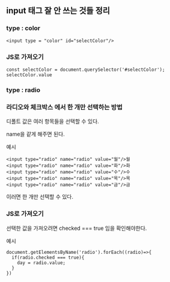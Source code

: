 ## input 태그 잘 안 쓰는 것들 정리

### type : color

    <input type = "color" id="selectColor"/>

### JS로 가져오기

    const selectColor = document.querySelector('#selectColor');
    selectColor.value

### type : radio

### 라디오와 체크박스 에서 한 개만 선택하는 방법

디폴트 값은 여러 항목들을 선택할 수 있다.

name을 같게 해주면 된다.

예시

    <input type="radio" name="radio" value="월"/>월
    <input type="radio" name="radio" value="화"/>화
    <input type="radio" name="radio" value="수"/>수
    <input type="radio" name="radio" value="목"/>목
    <input type="radio" name="radio" value="금"/>금

이러면 한 개만 선택할 수 있다.

### JS로 가져오기

선택한 값을 가져오려면 checked === true 임을 확인해야한다.

예시

    document.getElementsByName('radio').forEach((radio)=>{
      if(radio.checked === true){
        day = radio.value;
      }
    })

